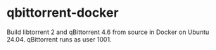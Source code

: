 # qbittorrent-docker
Build libtorrent 2 and qBittorrent 4.6 from source in Docker on Ubuntu 24.04. qBittorrent runs as user 1001.
